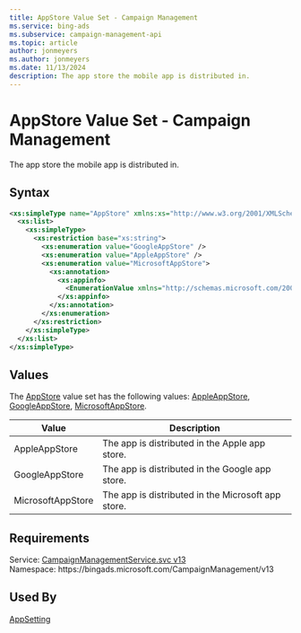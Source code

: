 ```yaml
---
title: AppStore Value Set - Campaign Management
ms.service: bing-ads
ms.subservice: campaign-management-api
ms.topic: article
author: jonmeyers
ms.author: jonmeyers
ms.date: 11/13/2024
description: The app store the mobile app is distributed in.
---
```

# AppStore Value Set - Campaign Management
The app store the mobile app is distributed in.

## Syntax
```xml
<xs:simpleType name="AppStore" xmlns:xs="http://www.w3.org/2001/XMLSchema">
  <xs:list>
    <xs:simpleType>
      <xs:restriction base="xs:string">
        <xs:enumeration value="GoogleAppStore" />
        <xs:enumeration value="AppleAppStore" />
        <xs:enumeration value="MicrosoftAppStore">
          <xs:annotation>
            <xs:appinfo>
              <EnumerationValue xmlns="http://schemas.microsoft.com/2003/10/Serialization/">3</EnumerationValue>
            </xs:appinfo>
          </xs:annotation>
        </xs:enumeration>
      </xs:restriction>
    </xs:simpleType>
  </xs:list>
</xs:simpleType>
```

## <a name="values"></a>Values

The [AppStore](appstore.md) value set has the following values: [AppleAppStore](#appleappstore), [GoogleAppStore](#googleappstore), [MicrosoftAppStore](#microsoftappstore).

|Value|Description|
|-----------|---------------|
|<a name="appleappstore"></a>AppleAppStore|The app is distributed in the Apple app store.|
|<a name="googleappstore"></a>GoogleAppStore|The app is distributed in the Google app store.|
|<a name="microsoftappstore"></a>MicrosoftAppStore|The app is distributed in the Microsoft app store.|

## Requirements
Service: [CampaignManagementService.svc v13](https://campaign.api.bingads.microsoft.com/Api/Advertiser/CampaignManagement/v13/CampaignManagementService.svc)  
Namespace: https\://bingads.microsoft.com/CampaignManagement/v13  

## Used By
[AppSetting](appsetting.md)  
